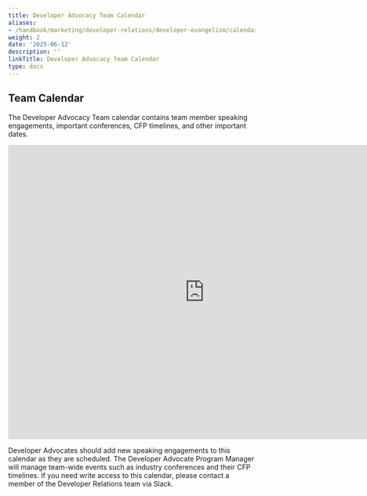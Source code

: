 ```yaml
---
title: Developer Advocacy Team Calendar
aliases:
- /handbook/marketing/developer-relations/developer-evangelism/calendar/index.html
weight: 2
date: '2025-06-12'
description: ''
linkTitle: Developer Advocacy Team Calendar
type: docs
---
```


## <i class="fa fa-calendar" aria-hidden="true"></i> Team Calendar

The Developer Advocacy Team calendar contains team member speaking engagements, important conferences, CFP timelines, and other important dates.

<iframe src="https://calendar.google.com/calendar/embed?src=c_7930fcb0c9e4783bdd3d23858ae9af4306f28d976a40c833f50710c7cb86ba82%40group.calendar.google.com&ctz=UTC" style="border: 0" width="800" height="600" frameborder="0" scrolling="no"></iframe>

Developer Advocates should add new speaking engagements to this calendar as they are scheduled. The Developer Advocate Program Manager will manage team-wide events such as industry conferences and their CFP timelines. If you need write access to this calendar, please contact a member of the Developer Relations team via Slack.
